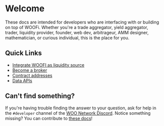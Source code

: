 # Welcome

These docs are intended for developers who are interfacing with or building on top of WOOFi. Whether you're a trade aggregator, yield aggregator, trader, liquidity provider, founder, web dev, arbitrageur, AMM designer, mathematician, or curious individual, this is the place for you.

## Quick Links

* [Integrate WOOFI as liquidity source](guides/integrate-woofi-as-liquidity-source.md)
* [Become a broker](guides/become-a-woofi-broker.md)
* [Contract addresses](references/readme/)
* [Data APIs](references/apis/)

## Can't find something?

If you're having trouble finding the answer to your question, ask for help in the `#developer` channel of the [WOO Network Discord](https://discord.com/invite/woonetwork). Notice something missing? You can contribute to [these docs](https://github.com/woonetwork/docs)!

